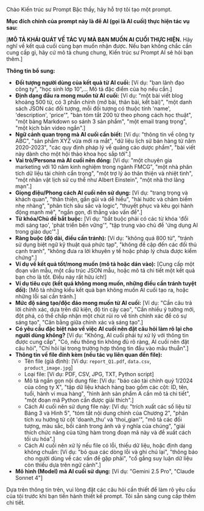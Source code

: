 Chào Kiến trúc sư Prompt Bậc thầy, hãy hỗ trợ tôi tạo một prompt.

**Mục đích chính của prompt này là để AI (gọi là AI cuối) thực hiện tác vụ sau:**

[**MÔ TẢ KHÁI QUÁT VỀ TÁC VỤ MÀ BẠN MUỐN AI CUỐI THỰC HIỆN.** Hãy nghĩ về kết quả cuối cùng bạn muốn nhận được. Nếu bạn không chắc cần cung cấp gì, hãy cứ mô tả chung chung, Kiến trúc sư Prompt AI sẽ hỏi bạn thêm.]

**Thông tin bổ sung:**

* **Đối tượng người dùng của kết quả từ AI cuối:** [Ví dụ: "ban lãnh đạo công ty", "học sinh lớp 10",... Mô tả đặc điểm của họ nếu cần.]
* **Định dạng đầu ra mong muốn từ AI cuối:** [Ví dụ: "một bài viết blog khoảng 500 từ, có 3 phần chính (mở bài, thân bài, kết bài)", "một danh sách JSON các đối tượng, mỗi đối tượng có thuộc tính 'name', 'description', 'price'", "bản tóm tắt 200 từ theo phong cách học thuật", "một bảng Markdown so sánh 3 sản phẩm", "một email trang trọng", "một kịch bản video ngắn".]
* **Ngữ cảnh quan trọng mà AI cuối cần biết:** [Ví dụ: "thông tin về công ty ABC", "sản phẩm XYZ vừa mới ra mắt", "dữ liệu lịch sử bán hàng từ năm 2020-2023", "các quy định pháp lý về quảng cáo dược phẩm", "bài viết này dành cho một hội thảo khoa học sắp tới".]
* **Vai trò/Persona mà AI cuối nên đóng:** [Ví dụ: "một chuyên gia marketing với 10 năm kinh nghiệm trong ngành FMCG", "một nhà phân tích dữ liệu tài chính cẩn trọng", "một trợ lý ảo thân thiện và nhiệt tình", "một nhân vật lịch sử cụ thể như Albert Einstein", "một nhà thơ lãng mạn".]
* **Giọng điệu/Phong cách AI cuối nên sử dụng:** [Ví dụ: "trang trọng và khách quan", "thân thiện, gần gũi và dễ hiểu", "hài hước và châm biếm nhẹ nhàng", "phân tích sâu sắc và logic", "thuyết phục và kêu gọi hành động mạnh mẽ", "ngắn gọn, đi thẳng vào vấn đề".]
* **Từ khóa/Chủ đề bắt buộc:** [Ví dụ: "bắt buộc phải có các từ khóa 'đổi mới sáng tạo', 'phát triển bền vững'", "tập trung vào chủ đề 'ứng dụng AI trong giáo dục'".]
* **Ràng buộc (độ dài, điều cần tránh):** [Ví dụ: "không quá 800 từ", "tránh sử dụng biệt ngữ kỹ thuật quá phức tạp", "không đề cập đến các đối thủ cạnh tranh", "không đưa ra lời khuyên y tế hoặc pháp lý chưa được kiểm chứng".]
* **Ví dụ về kết quả tốt/mong muốn (mô tả hoặc dán vào):** [Cung cấp một đoạn văn mẫu, một cấu trúc JSON mẫu, hoặc mô tả chi tiết một kết quả bạn cho là tốt. Điều này rất hữu ích!]
* **Ví dụ tiêu cực (kết quả không mong muốn, những điều cần tránh tuyệt đối):** [Mô tả những kiểu kết quả bạn không muốn AI cuối tạo ra, hoặc những lỗi sai cần tránh.]
* **Mức độ sáng tạo/độc đáo mong muốn từ AI cuối:** [Ví dụ: "Cần câu trả lời chính xác, dựa trên dữ kiện, độ tin cậy cao", "Cần nhiều ý tưởng mới, đột phá, có thể chấp nhận một chút rủi ro về tính chính xác để có sự sáng tạo", "Cân bằng giữa chính xác và sáng tạo".]
* **Có yêu cầu đặc biệt nào về việc AI cuối nên đặt câu hỏi làm rõ lại cho người dùng không?** [Ví dụ: "Không, AI cuối phải tự xử lý với thông tin được cung cấp", "Có, nếu thông tin không đủ rõ ràng, AI cuối nên đặt câu hỏi", "Chỉ hỏi lại trong trường hợp thông tin đầu vào mâu thuẫn".]
* **Thông tin về file đính kèm (nếu tác vụ liên quan đến file):**
  * Tên file (giả định): [Ví dụ: `report_Q1.pdf`, `data.csv`, `product_image.jpg`]
  * Loại file: [Ví dụ: PDF, CSV, JPG, TXT, Python script]
  * Mô tả ngắn gọn nội dung file: [Ví dụ: "báo cáo tài chính quý 1/2024 của công ty X", "tập dữ liệu khách hàng bao gồm các cột: ID, tên, tuổi, hành vi mua hàng", "hình ảnh sản phẩm A cần mô tả chi tiết", "một đoạn mã Python cần được giải thích".]
  * Cách AI cuối nên sử dụng file này: [Ví dụ: "trích xuất các số liệu từ Bảng 3 và Hình 5", "tóm tắt nội dung chính của Chương 2", "phân tích xu hướng từ cột 'doanh_thu' và 'thoi_gian'", "mô tả các đối tượng, màu sắc, bối cảnh trong ảnh và ý nghĩa của chúng", "giải thích chức năng của từng hàm trong đoạn mã này và đề xuất cách tối ưu hóa".]
  * Cách AI cuối nên xử lý nếu file có lỗi, thiếu dữ liệu, hoặc định dạng không chuẩn: [Ví dụ: "bỏ qua các dòng lỗi và ghi chú lại", "thông báo cho người dùng về các vấn đề gặp phải", "cố gắng suy luận dữ liệu còn thiếu dựa trên ngữ cảnh".]
* **Mô hình (Model) mà AI cuối sử dụng:** [Ví dụ: "Gemini 2.5 Pro", "Claude Sonnet 4"]

Dựa trên thông tin trên, vui lòng đặt các câu hỏi cần thiết để làm rõ yêu cầu của tôi trước khi bạn tiến hành thiết kế prompt. Tôi sẵn sàng cung cấp thêm chi tiết.
